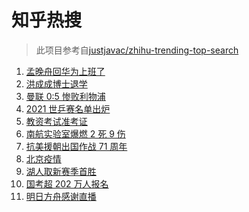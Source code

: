 # 知乎热搜

> 此项目参考自[justjavac/zhihu-trending-top-search](https://github.com/justjavac/zhihu-trending-top-search/blob/main/utils.ts)

<!-- BEGIN -->
  <!-- 最后更新时间:Mon Oct 25 2021 13:17:56 GMT+0000 (Coordinated Universal Time) -->
  1. [孟晚舟回华为上班了](https://www.zhihu.com/search?q=孟晚舟)
1. [洪成成博士退学](https://www.zhihu.com/search?q=洪成成)
1. [曼联 0:5 惨败利物浦](https://www.zhihu.com/search?q=曼联)
1. [2021 世乒赛名单出炉](https://www.zhihu.com/search?q=世乒赛)
1. [教资考试准考证](https://www.zhihu.com/search?q=教资)
1. [南航实验室爆燃 2 死 9 伤](https://www.zhihu.com/search?q=南京航空航天大学)
1. [抗美援朝出国作战 71 周年](https://www.zhihu.com/search?q=抗美援朝)
1. [北京疫情](https://www.zhihu.com/search?q=北京疫情)
1. [湖人取新赛季首胜](https://www.zhihu.com/search?q=湖人)
1. [国考超 202 万人报名](https://www.zhihu.com/search?q=国考)
1. [明日方舟感谢直播](https://www.zhihu.com/search?q=明日方舟)
  <!-- END -->